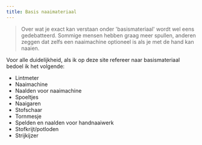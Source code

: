 ```yaml
---
title: Basis naaimateriaal
---
```


> Over wat je exact kan verstaan onder 'basismateriaal' wordt wel eens gedebatteerd. Sommige mensen hebben graag meer spullen, anderen zeggen dat zelfs een naaimachine optioneel is als je met de hand kan naaien.

Voor alle duidelijkheid, als ik op deze site refereer naar basismateriaal bedoel ik het volgende:

- Lintmeter
- Naaimachine 
 - Naalden voor naaimachine
 - Spoeltjes
- Naaigaren
- Stofschaar
- Tornmesje
- Spelden en naalden voor handnaaiwerk
- Stofkrijt/potloden
- Strijkijzer